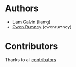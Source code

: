 # Authors

- [Liam Galvin][liamg] (liamg)
- [Owen Rumney][owenrumney] (owenrumney)

# Contributors

Thanks to all [contributors][contributors]

[liamg]: https://github.com/liamg
[owenrumney]: https://github.com/owenrumney
[contributors]: https://github.com/khulnasoft-lab/tfsecurity/graphs/contributors
